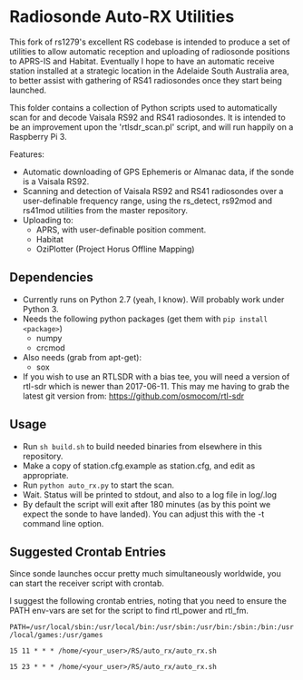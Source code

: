 Radiosonde Auto-RX Utilities
============================
This fork of rs1279's excellent RS codebase is intended to produce a set of utilities to allow automatic
reception and uploading of radiosonde positions to APRS-IS and Habitat. 
Eventually I hope to have an automatic receive station installed at a strategic location in the 
Adelaide South Australia area, to better assist with gathering of RS41 radiosondes once they start being
launched.

This folder contains a collection of Python scripts used to automatically scan for and decode Vaisala RS92 and RS41 radiosondes.
It is intended to be an improvement upon the 'rtlsdr_scan.pl' script, and will run happily on a Raspberry Pi 3. 

Features:
* Automatic downloading of GPS Ephemeris or Almanac data, if the sonde is a Vaisala RS92.
* Scanning and detection of Vaisala RS92 and RS41 radiosondes over a user-definable frequency range, using the rs_detect, rs92mod and rs41mod utilities from the master repository. 
* Uploading to:
  * APRS, with user-definable position comment.
  * Habitat
  * OziPlotter (Project Horus Offline Mapping)

Dependencies
------------
* Currently runs on Python 2.7 (yeah, I know). Will probably work under Python 3.
* Needs the following python packages (get them with `pip install <package>`)
  * numpy
  * crcmod
* Also needs (grab from apt-get):
  * sox
* If you wish to use an RTLSDR with a bias tee, you will need a version of rtl-sdr which is newer than 2017-06-11. This may me having to grab the latest git version from: https://github.com/osmocom/rtl-sdr

Usage
-----
* Run `sh build.sh` to build needed binaries from elsewhere in this repository.
* Make a copy of station.cfg.example as station.cfg, and edit as appropriate.
* Run `python auto_rx.py` to start the scan.
* Wait. Status will be printed to stdout, and also to a log file in log/<timestamp>.log
* By default the script will exit after 180 minutes (as by this point we expect the sonde to have landed). You can adjust this with the -t command line option.


Suggested Crontab Entries
-------------------------
Since sonde launches occur pretty much simultaneously worldwide, you can start the receiver script with crontab.

I suggest the following crontab entries, noting that you need to ensure the PATH env-vars are set for the script to find rtl_power and rtl_fm.

`PATH=/usr/local/sbin:/usr/local/bin:/usr/sbin:/usr/bin:/sbin:/bin:/usr/local/games:/usr/games`

`15 11 * * * /home/<your_user>/RS/auto_rx/auto_rx.sh`

`15 23 * * * /home/<your_user>/RS/auto_rx/auto_rx.sh`

